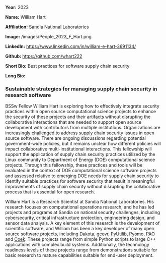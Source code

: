 **Year:** 2023

**Name:** William Hart

**Affiliation:** Sandia National Laboratories

**Image:** /images/People_2023_F_Hart.png

**LinkedIn:** https://www.linkedin.com/in/william-e-hart-3691134/

**Github:** https://github.com/whart222

**Short Bio:** Best practices for software supply chain security

**Long Bio:**
### Sustainable strategies for managing supply chain security in research software

BSSw Fellow William Hart is exploring how to effectively integrate security practices within open source computational science projects to enhance the security of these projects and their artifacts without disrupting the collaborative interactions that are needed to support open source development with contributors from multiple institutions. Organizations are increasingly challenged to address supply chain security issues in open source software. There are ongoing discussions regarding potential government-wide policies, but it remains unclear how different policies will impact collaborative multi-institutional interactions. This fellowship will support the application of supply chain security practices utilized by the Linux community to Department of Energy (DOE) computational science projects. Through this fellowship, these practices and tools will be evaluated in the context of DOE computational science software projects and assessed relative to emerging DOE needs for supply chain security to identify suitable practices for software security that result in meaningful improvements of supply chain security without disrupting the collaborative process that is essential for open research.

William Hart is a Research Scientist at Sandia National Laboratories. His research focuses on computational operations research, and he has led projects and programs at Sandia on national security challenges, including cybersecurity, critical infrastructure protection, engineering design, and sensor data analysis. A key element of this research is the development of scientific software, and William has been a key developer of many open source software projects, including [Dakota](https://dakota.sandia.gov/), [gcovr](https://gcovr.com), [PyUtilib](https://github.com/PyUtilib/pyutilib), [Pyomo](http://pyomo.org), [PAO](https://github.com/or-fusion/pao) and [Coek](https://github.com/sandialabs/coek). These projects range from simple Python scripts to large C++ applications with complex build systems. Additionally, the technology readiness levels of these projects range from demonstrations suitable for basic research to mature capabilities suitable for end-user deployment.
